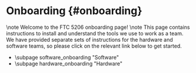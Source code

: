 Onboarding {#onboarding}
============

\note Welcome to the FTC 5206 onboarding page!
\note This page contains instructions to install and
understand the tools we use to work as a team.
We have provided separate sets of instructions for the hardware and software teams,
so please click on the relevant link below to get started.


- \subpage software_onboarding "Software"
- \subpage hardware_onboarding "Hardware"
